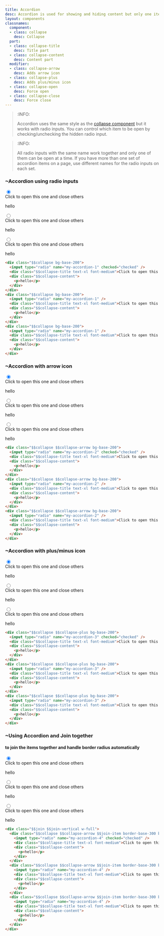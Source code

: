```yaml
---
title: Accordion
desc: Accordion is used for showing and hiding content but only one item can stay open at a time.
layout: components
classnames:
  component:
  - class: collapse
    desc: Collapse
  part:
  - class: collapse-title
    desc: Title part
  - class: collapse-content
    desc: Content part
  modifier:
  - class: collapse-arrow
    desc: Adds arrow icon
  - class: collapse-plus
    desc: Adds plus/minus icon
  - class: collapse-open
    desc: Force open
  - class: collapse-close
    desc: Force close
---
```


<script>
  import Component from "$components/Component.svelte"
</script>


> :INFO:
>
> Accordion uses the same style as the [collapse component](/components/collapse/) but it works with radio inputs. You can control which item to be open by checking/unchecking the hidden radio input.

> :INFO:
>
> All radio inputs with the same name work together and only one of them can be open at a time. If you have more than one set of accordion items on a page, use different names for the radio inputs on each set.


### ~Accordion using radio inputs
<div class="collapse bg-base-200">
  <input type="radio" name="my-accordion-1" checked="checked" />
  <div class="collapse-title text-xl font-medium">
    Click to open this one and close others
  </div>
  <div class="collapse-content">
    <p>hello</p>
  </div>
</div>
<div class="collapse bg-base-200">
  <input type="radio" name="my-accordion-1" />
  <div class="collapse-title text-xl font-medium">
    Click to open this one and close others
  </div>
  <div class="collapse-content">
    <p>hello</p>
  </div>
</div>
<div class="collapse bg-base-200">
  <input type="radio" name="my-accordion-1" />
  <div class="collapse-title text-xl font-medium">
    Click to open this one and close others
  </div>
  <div class="collapse-content">
    <p>hello</p>
  </div>
</div>

```html
<div class="$$collapse bg-base-200">
  <input type="radio" name="my-accordion-1" checked="checked" />
  <div class="$$collapse-title text-xl font-medium">Click to open this one and close others</div>
  <div class="$$collapse-content">
    <p>hello</p>
  </div>
</div>
<div class="$$collapse bg-base-200">
  <input type="radio" name="my-accordion-1" />
  <div class="$$collapse-title text-xl font-medium">Click to open this one and close others</div>
  <div class="$$collapse-content">
    <p>hello</p>
  </div>
</div>
<div class="$$collapse bg-base-200">
  <input type="radio" name="my-accordion-1" />
  <div class="$$collapse-title text-xl font-medium">Click to open this one and close others</div>
  <div class="$$collapse-content">
    <p>hello</p>
  </div>
</div>
```


### ~Accordion with arrow icon
<div class="collapse collapse-arrow bg-base-200">
  <input type="radio" name="my-accordion-2" checked="checked" />
  <div class="collapse-title text-xl font-medium">
    Click to open this one and close others
  </div>
  <div class="collapse-content">
    <p>hello</p>
  </div>
</div>
<div class="collapse collapse-arrow bg-base-200">
  <input type="radio" name="my-accordion-2" />
  <div class="collapse-title text-xl font-medium">
    Click to open this one and close others
  </div>
  <div class="collapse-content">
    <p>hello</p>
  </div>
</div>
<div class="collapse collapse-arrow bg-base-200">
  <input type="radio" name="my-accordion-2" />
  <div class="collapse-title text-xl font-medium">
    Click to open this one and close others
  </div>
  <div class="collapse-content">
    <p>hello</p>
  </div>
</div>

```html
<div class="$$collapse $$collapse-arrow bg-base-200">
  <input type="radio" name="my-accordion-2" checked="checked" />
  <div class="$$collapse-title text-xl font-medium">Click to open this one and close others</div>
  <div class="$$collapse-content">
    <p>hello</p>
  </div>
</div>
<div class="$$collapse $$collapse-arrow bg-base-200">
  <input type="radio" name="my-accordion-2" />
  <div class="$$collapse-title text-xl font-medium">Click to open this one and close others</div>
  <div class="$$collapse-content">
    <p>hello</p>
  </div>
</div>
<div class="$$collapse $$collapse-arrow bg-base-200">
  <input type="radio" name="my-accordion-2" />
  <div class="$$collapse-title text-xl font-medium">Click to open this one and close others</div>
  <div class="$$collapse-content">
    <p>hello</p>
  </div>
</div>
```


### ~Accordion with plus/minus icon
<div class="collapse collapse-plus bg-base-200">
  <input type="radio" name="my-accordion-3" checked="checked" />
  <div class="collapse-title text-xl font-medium">
    Click to open this one and close others
  </div>
  <div class="collapse-content">
    <p>hello</p>
  </div>
</div>
<div class="collapse collapse-plus bg-base-200">
  <input type="radio" name="my-accordion-3" />
  <div class="collapse-title text-xl font-medium">
    Click to open this one and close others
  </div>
  <div class="collapse-content">
    <p>hello</p>
  </div>
</div>
<div class="collapse collapse-plus bg-base-200">
  <input type="radio" name="my-accordion-3" />
  <div class="collapse-title text-xl font-medium">
    Click to open this one and close others
  </div>
  <div class="collapse-content">
    <p>hello</p>
  </div>
</div>

```html
<div class="$$collapse $$collapse-plus bg-base-200">
  <input type="radio" name="my-accordion-3" checked="checked" />
  <div class="$$collapse-title text-xl font-medium">Click to open this one and close others</div>
  <div class="$$collapse-content">
    <p>hello</p>
  </div>
</div>
<div class="$$collapse $$collapse-plus bg-base-200">
  <input type="radio" name="my-accordion-3" />
  <div class="$$collapse-title text-xl font-medium">Click to open this one and close others</div>
  <div class="$$collapse-content">
    <p>hello</p>
  </div>
</div>
<div class="$$collapse $$collapse-plus bg-base-200">
  <input type="radio" name="my-accordion-3" />
  <div class="$$collapse-title text-xl font-medium">Click to open this one and close others</div>
  <div class="$$collapse-content">
    <p>hello</p>
  </div>
</div>
```


### ~Using Accordion and Join together
#### to join the items together and handle border radius automatically

<div class="join join-vertical w-full">
  <div class="collapse collapse-arrow join-item border border-base-300">
    <input type="radio" name="my-accordion-4" checked="checked" />
    <div class="collapse-title">
      Click to open this one and close others
    </div>
    <div class="collapse-content">
      <p>hello</p>
    </div>
  </div>
  <div class="collapse collapse-arrow join-item border border-base-300">
    <input type="radio" name="my-accordion-4" />
    <div class="collapse-title">
      Click to open this one and close others
    </div>
    <div class="collapse-content">
      <p>hello</p>
    </div>
  </div>
  <div class="collapse collapse-arrow join-item border border-base-300">
    <input type="radio" name="my-accordion-4" />
    <div class="collapse-title">
      Click to open this one and close others
    </div>
    <div class="collapse-content">
      <p>hello</p>
    </div>
  </div>
</div>

```html
<div class="$$join $$join-vertical w-full">
  <div class="$$collapse $$collapse-arrow $$join-item border-base-300 border">
    <input type="radio" name="my-accordion-4" checked="checked" />
    <div class="$$collapse-title text-xl font-medium">Click to open this one and close others</div>
    <div class="$$collapse-content">
      <p>hello</p>
    </div>
  </div>
  <div class="$$collapse $$collapse-arrow $$join-item border-base-300 border">
    <input type="radio" name="my-accordion-4" />
    <div class="$$collapse-title text-xl font-medium">Click to open this one and close others</div>
    <div class="$$collapse-content">
      <p>hello</p>
    </div>
  </div>
  <div class="$$collapse $$collapse-arrow $$join-item border-base-300 border">
    <input type="radio" name="my-accordion-4" />
    <div class="$$collapse-title text-xl font-medium">Click to open this one and close others</div>
    <div class="$$collapse-content">
      <p>hello</p>
    </div>
  </div>
</div>
```
